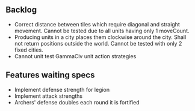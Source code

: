 ## Backlog
- Correct distance between tiles which require diagonal and straight movement. Cannot be tested due to all units having only 1 moveCount.
- Producing units in a city places them clockwise around the city. Shall not return positions outside the world. Cannot be tested with only 2 fixed cities.
- Cannot unit test GammaCiv unit action strategies

## Features waiting specs
- Implement defense strength for legion
- Implement attack strengths
- Archers' defense doubles each round it is fortified